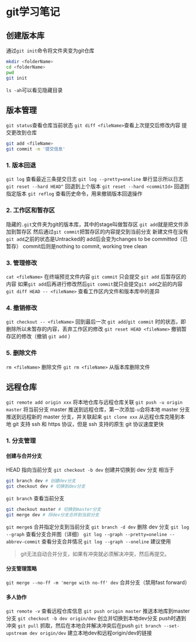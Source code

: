 # git学习笔记

## 创建版本库

通过`git init`命令将文件夹变为git仓库
```bash
mkdir <folderName>
cd <folderName>
pwd
git init
```
`ls -ah`可以看见隐藏目录

## 版本管理

`git status`查看仓库当前状态
`git diff <fileName>`查看上次提交后修改内容
提交更改到仓库
```bash
git add <fileName> 
git commit -m '提交信息'
```

### 1. 版本回退
`git log` 查看最近三条提交日志
`git log --pretty=oneline` 单行显示所以日志
`git reset --hard HEAD^` 回退到上个版本
`git reset --hard <commitId>` 回退到指定版本
`git reflog` 查看历史命令，用来撤销版本回退操作

### 2. 工作区和暂存区
隐藏的`.git`文件夹为git的版本库，其中的stage叫做暂存区
`git add`就是把文件添加到暂存区
然后通过`git commit`把暂存区的内容提交到当前分支
新建文件在没有`git add`之前的状态是Untracked的
add后会变为changes to be committed（已暂存）
commit后则是nothing to commit, working tree clean

### 3. 管理修改
`cat <fileName>` 在终端预览文件内容
`git commit` 只会提交 `git add` 后暂存区的内容
如果`git add`后再进行修改然后`git commit`就只会提交`git add`之前的内容
`git diff HEAD -- <fileName>` 查看工作区内文件和版本库中的差异

### 4. 撤销修改
`git checkout -- <fileName>` 回到最后一次 `git add`/`git commit` 时的状态，即删除所以未暂存的内容，丢弃工作区的修改
`git reset HEAD <fileName>` 撤销暂存区的修改（撤销 `git add` ）

### 5. 删除文件
`rm <fileName>` 删除文件
`git rm <fileName>` 从版本库删除文件

## 远程仓库
`git remote add origin xxx` 将本地仓库与远程仓库关联
`git push -u origin master` 将当前分支 master 推送到远程仓库，第一次添加`-u`会将本地 master 分支推送到远程新的 master 分支，并关联起来
`git clone xxx` 从远程仓库克隆到本地
git 支持 ssh 和 https 协议，但是 ssh 支持的原生 git 协议速度更快

### 1. 分支管理

#### 创建与合并分支
HEAD 指向当前分支
`git checkout -b dev` 创建并切换到 dev 分支
相当于
```bash
git branch dev # 创建dev分支
git checkout dev # 切换到dev分支
```
`git branch` 查看当前分支
```bash
git checkout master # 切换到master分支
git merge dev # 将dev分支合并到当前分支
```
`git merge`s 合并指定分支到当前分支
`git branch -d dev` 删除 dev 分支
`git log --graph` 查看分支合并图（详细）
`git log --graph --pretty=oneline --abbrev-commit` 查看分支合并情况
`git log --graph --oneline` 建议使用
> git无法自动合并分支，如果有冲突就必须解决冲突，然后再提交。

#### 分支管理策略
`git merge --no-ff -m 'merge with no-ff' dev` 合并分支（禁用fast forward）

#### 多人协作
`git remote -v` 查看远程仓库信息
`git push origin master` 推送本地库到master分支
`git checkout -b dev origin/dev` 创立并切换到本地dev分支
push时遇到冲突
`git pull` 抓取，然后在本地合并解决冲突后在push
`git branch --set-upstream dev origin/dev` 建立本地dev和远程origin/dev的链接
